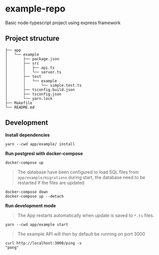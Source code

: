# example-repo

Basic node-typescript project using express framework

## Project structure

```
├── app
│   └── example
│       ├── package.json
│       ├── src
│       │   ├── api.ts
│       │   └── server.ts
│       ├── test
│       │   └── example
│       │       └── simple.test.ts
│       ├── tsconfig.build.json
│       ├── tsconfig.json
│       └── yarn.lock
├── Makefile
└── README.md
```

## Development

**Install dependencies**

```shell
yarn --cwd app/example/ install
```

**Run postgresl with docker-compose**

```shell
docker-compose up
```

> The database have been configured to load SQL files from
> `app/example/migrations` during start, the database need to be
> restarted if the files are updated

```shell
docker-compose down
docker-compose up --detach
```

**Run development mode**

> The App restarts automatically when update is saved to `*.ts` files.

```shell
yarn --cwd app/example start
```

> The example API will then by default be running on port 3000

```
curl http://localhost:3000/ping -s
"pong"
```
